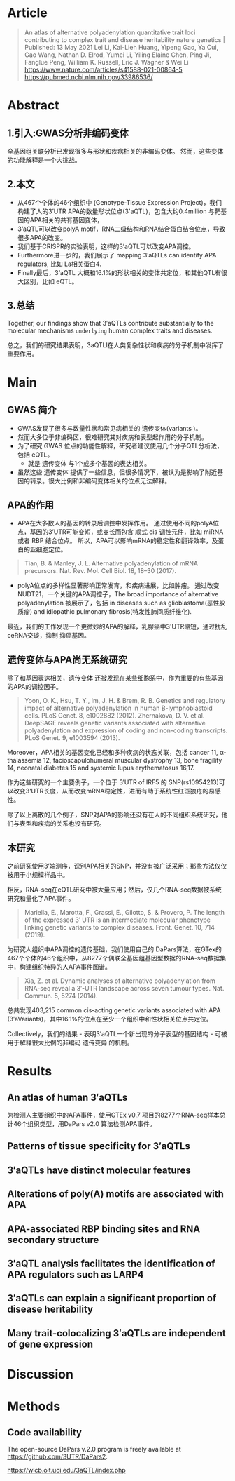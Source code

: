 # Article
> An atlas of alternative polyadenylation quantitative trait loci contributing to complex trait and disease heritability
> nature genetics | Published: 13 May 2021
> Lei Li, Kai-Lieh Huang, Yipeng Gao, Ya Cui, Gao Wang, Nathan D. Elrod, Yumei Li, Yiling Elaine Chen, Ping Ji, Fanglue Peng, William K. Russell, Eric J. Wagner & Wei Li
> https://www.nature.com/articles/s41588-021-00864-5
> https://pubmed.ncbi.nlm.nih.gov/33986536/


# Abstract

## 1.引入:GWAS分析非编码变体
全基因组关联分析已发现很多与形状和疾病相关的非编码变体。
然而，这些变体的功能解释是一个大挑战。

## 2.本文
- 从467个个体的46个组织中 (Genotype-Tissue Expression Project)，我们构建了人的3’UTR APA的数量形状位点(3'aQTL)，包含大约0.4million 与靶基因的APA相关的共有基因变体，
- 3‘aQTL可以改变polyA motif，RNA二级结构和RNA结合蛋白结合位点，导致很多APA的改变。
- 我们基于CRISPR的实验表明，这样的3’aQTL可以改变APA调控。
- Furthermore进一步的，我们展示了 mapping 3′aQTLs  can identify APA regulators, 比如 La相关蛋白4.
- Finally最后，3‘aQTL 大概和16.1%的形状相关的变体共定位，和其他QTL有很大区别，比如 eQTL。

## 3.总结
Together, our findings show that 3′aQTLs contribute substantially to the molecular mechanisms `underlying` human complex traits and diseases.

总之，我们的研究结果表明，3aQTLl在人类复杂性状和疾病的分子机制中发挥了重要作用。







# Main

## GWAS 简介
- GWAS发现了很多与数量性状和常见病相关的 遗传变体(variants )。
- 然而大多位于非编码区，很难研究其对疾病和表型起作用的分子机制。
- 为了研究 GWAS 位点的功能性解释，研究者建议使用几个分子QTL分析法，包括 eQTL。
	* 就是 遗传变体 与1个或多个基因的表达相关。
- 虽然这些 遗传变体 提供了一些信息，但很多情况下，被认为是影响了附近基因的转录。很大比例和非编码变体相关的位点无法解释。

## APA的作用
- APA在大多数人的基因的转录后调控中发挥作用。
通过使用不同的polyA位点，基因的3’UTR可能变短，或变长而包含 顺式 cis 调控元件，比如 miRNA 或者 RBP 结合位点。
所以，APA可以影响mRNA的稳定性和翻译效率，及蛋白的亚细胞定位。

> Tian, B. & Manley, J. L. Alternative polyadenylation of mRNA precursors. Nat. Rev. Mol. Cell Biol. 18, 18–30 (2017).

- polyA位点的多样性显著影响正常发育，和疾病进展，比如肿瘤。
通过改变NUDT21，一个关键的APA调控子，The broad importance of alternative polyadenylation 被展示了，包括 in diseases such as glioblastoma(恶性胶质瘤) and idiopathic pulmonary fibrosis(特发性肺间质纤维化).

最近，我们的工作发现一个更微妙的APA的解释，乳腺癌中3'UTR缩短，通过扰乱ceRNA交谈，抑制 抑癌基因。


## 遗传变体与APA尚无系统研究
除了和基因表达相关，遗传变体 还被发现在某些细胞系中，作为重要的有些基因的APA的调控因子。
> Yoon, O. K., Hsu, T. Y., Im, J. H. & Brem, R. B. Genetics and regulatory impact of alternative polyadenylation in human B-lymphoblastoid cells. PLoS Genet. 8, e1002882 (2012).
> Zhernakova, D. V. et al. DeepSAGE reveals genetic variants associated with alternative polyadenylation and expression of coding and non-coding transcripts. PLoS Genet. 9, e1003594 (2013).

Moreover，APA相关的基因变化已经和多种疾病的状态关联，包括 cancer 11, α-thalassemia 12, facioscapulohumeral muscular dystrophy 13, bone fragility 14, neonatal diabetes 15 and systemic lupus erythematosus 16,17.

作为这些研究的一个主要例子，一个位于 3′UTR of IRF5 的 SNP(rs10954213)可以改变3‘UTR长度，从而改变mRNA稳定性，进而有助于系统性红斑狼疮的易感性。

除了以上离散的几个例子，SNP对APA的影响还没有在人的不同组织系统研究，他们与表型和疾病的关系也没有研究。

## 本研究
之前研究使用3’端测序，识别APA相关的SNP，并没有被广泛采用；那些方法仅仅被用于小规模样品中。

相反，RNA-seq在eQTL研究中被大量应用；然后，仅几个RNA-seq数据被系统研究和量化了APA事件。
> Mariella, E., Marotta, F., Grassi, E., Gilotto, S. & Provero, P. The length of the expressed 3′ UTR is an intermediate molecular phenotype linking genetic variants to complex diseases. Front. Genet. 10, 714 (2019).

为研究人组织中APA调控的遗传基础，我们使用自己的 DaPars算法，在GTex的467个个体的46个组织中，从8277个偶联全基因组基因型数据的RNA-seq数据集中，构建组织特异的人APA事件图谱。
> Xia, Z. et al. Dynamic analyses of alternative polyadenylation from RNA-seq reveal a 3′-UTR landscape across seven tumour types. Nat. Commun. 5, 5274 (2014).

总共发现403,215 common cis-acting genetic variants associated with APA (3′aVariants)，其中16.1%的位点在至少一个组织中和性状相关位点共定位。

Collectively，我们的结果
	- 表明3’aQTL一个新出现的分子表型的基因结构
	- 可被用于解释很大比例的非编码 遗传变异 的机制。


# Results

## An atlas of human 3′aQTLs
为检测人主要组织中的APA事件，使用GTEx v0.7 项目的8277个RNA-seq样本总计46个组织类型，用DaPars v2.0 算法检测APA事件。


## Patterns of tissue specificity for 3′aQTLs


## 3′aQTLs have distinct molecular features


## Alterations of poly(A) motifs are associated with APA


## APA-associated RBP binding sites and RNA secondary structure


## 3′aQTL analysis facilitates the identification of APA regulators such as LARP4


## 3′aQTLs can explain a significant proportion of disease heritability


## Many trait-colocalizing 3′aQTLs are independent of gene expression









# Discussion





# Methods



## Code availability
The open-source DaPars v.2.0 program is freely available at https://github.com/3UTR/DaPars2.

https://wlcb.oit.uci.edu/3aQTL/index.php
